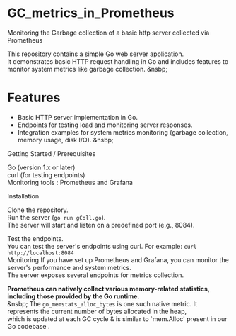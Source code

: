 # GC_metrics_in_Prometheus
Monitoring  the Garbage collection  of a basic http server collected via Prometheus 


This repository contains a simple Go web server application.<br>
It demonstrates basic HTTP request handling in Go and includes features to monitor system metrics like garbage collection.
&nsbp;

# Features
  - Basic HTTP server implementation in Go.
  - Endpoints for testing load and monitoring server responses.
  - Integration examples for system metrics monitoring (garbage collection, memory usage, disk I/O).
&nsbp;

    
Getting Started / Prerequisites<br>

Go (version 1.x or later)<br>
curl (for testing endpoints)<br>
Monitoring tools :  Prometheus and Grafana<br>

Installation<br>

Clone the repository.<br>
Run  the server (`go run gColl.go`).<br>
The server will start and listen on a predefined port (e.g., 8084).<br>

Test the endpoints.<br>
You can test the server's endpoints using curl. For example:  `curl http://localhost:8084`<br>
Monitoring
If you have set up Prometheus and Grafana, you can monitor the server's performance and system metrics.<br>
The server exposes several endpoints for metrics collection.<br>



**Prometheus can natively collect various memory-related statistics, including those provided by the Go runtime.**<br>
&nsbp; 
The `go_memstats_alloc_bytes`  is one such native metric. It represents the current  number of bytes allocated  in the heap, <br>
which is updated at each GC cycle &  is similar to `mem.Alloc' present in our Go codebase .






